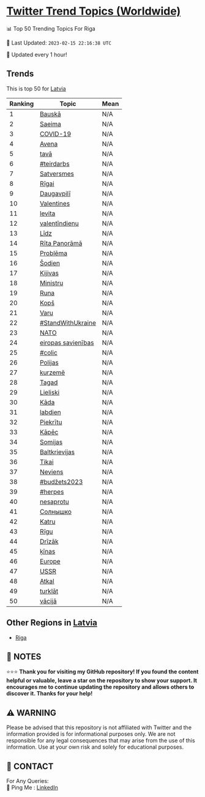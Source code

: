 [Twitter Trend Topics (Worldwide)](https://github.com/ErcinDedeoglu/Twitter-Trend-Topics)
==========


📊 Top 50 Trending Topics For Riga

📆 Last Updated: `2023-02-15 22:16:38 UTC`

🔧 Updated every 1 hour!


## Trends

This is top 50 for [Latvia](</Latvia>)

| Ranking | Topic | Mean |
| ------- | ------------ | ------------ |
| 1 | [Bauskā](http://twitter.com/search?q=Bausk%c4%81) | N/A |
| 2 | [Saeima](http://twitter.com/search?q=Saeima) | N/A |
| 3 | [COVID-19](http://twitter.com/search?q=COVID-19) | N/A |
| 4 | [Avena](http://twitter.com/search?q=Avena) | N/A |
| 5 | [tavā](http://twitter.com/search?q=tav%c4%81) | N/A |
| 6 | [#teirdarbs](http://twitter.com/search?q=%23teirdarbs) | N/A |
| 7 | [Satversmes](http://twitter.com/search?q=Satversmes) | N/A |
| 8 | [Rīgai](http://twitter.com/search?q=R%c4%abgai) | N/A |
| 9 | [Daugavpilī](http://twitter.com/search?q=Daugavpil%c4%ab) | N/A |
| 10 | [Valentines](http://twitter.com/search?q=Valentines) | N/A |
| 11 | [levita](http://twitter.com/search?q=levita) | N/A |
| 12 | [valentīndienu](http://twitter.com/search?q=valent%c4%abndienu) | N/A |
| 13 | [Līdz](http://twitter.com/search?q=L%c4%abdz) | N/A |
| 14 | [Rīta Panorāmā](http://twitter.com/search?q=R%c4%abta+Panor%c4%81m%c4%81) | N/A |
| 15 | [Problēma](http://twitter.com/search?q=Probl%c4%93ma) | N/A |
| 16 | [Šodien](http://twitter.com/search?q=%c5%a0odien) | N/A |
| 17 | [Kijivas](http://twitter.com/search?q=Kijivas) | N/A |
| 18 | [Ministru](http://twitter.com/search?q=Ministru) | N/A |
| 19 | [Runa](http://twitter.com/search?q=Runa) | N/A |
| 20 | [Kopš](http://twitter.com/search?q=Kop%c5%a1) | N/A |
| 21 | [Varu](http://twitter.com/search?q=Varu) | N/A |
| 22 | [#StandWithUkraine](http://twitter.com/search?q=%23StandWithUkraine) | N/A |
| 23 | [NATO](http://twitter.com/search?q=NATO) | N/A |
| 24 | [eiropas savienības](http://twitter.com/search?q=eiropas+savien%c4%abbas) | N/A |
| 25 | [#colic](http://twitter.com/search?q=%23colic) | N/A |
| 26 | [Polijas](http://twitter.com/search?q=Polijas) | N/A |
| 27 | [kurzemē](http://twitter.com/search?q=kurzem%c4%93) | N/A |
| 28 | [Tagad](http://twitter.com/search?q=Tagad) | N/A |
| 29 | [Lieliski](http://twitter.com/search?q=Lieliski) | N/A |
| 30 | [Kāda](http://twitter.com/search?q=K%c4%81da) | N/A |
| 31 | [labdien](http://twitter.com/search?q=labdien) | N/A |
| 32 | [Piekrītu](http://twitter.com/search?q=Piekr%c4%abtu) | N/A |
| 33 | [Kāpēc](http://twitter.com/search?q=K%c4%81p%c4%93c) | N/A |
| 34 | [Somijas](http://twitter.com/search?q=Somijas) | N/A |
| 35 | [Baltkrievijas](http://twitter.com/search?q=Baltkrievijas) | N/A |
| 36 | [Tikai](http://twitter.com/search?q=Tikai) | N/A |
| 37 | [Neviens](http://twitter.com/search?q=Neviens) | N/A |
| 38 | [#budžets2023](http://twitter.com/search?q=%23bud%c5%beets2023) | N/A |
| 39 | [#herpes](http://twitter.com/search?q=%23herpes) | N/A |
| 40 | [nesaprotu](http://twitter.com/search?q=nesaprotu) | N/A |
| 41 | [Солнышко](http://twitter.com/search?q=%d0%a1%d0%be%d0%bb%d0%bd%d1%8b%d1%88%d0%ba%d0%be) | N/A |
| 42 | [Katru](http://twitter.com/search?q=Katru) | N/A |
| 43 | [Rīgu](http://twitter.com/search?q=R%c4%abgu) | N/A |
| 44 | [Drīzāk](http://twitter.com/search?q=Dr%c4%abz%c4%81k) | N/A |
| 45 | [ķīnas](http://twitter.com/search?q=%c4%b7%c4%abnas) | N/A |
| 46 | [Europe](http://twitter.com/search?q=Europe) | N/A |
| 47 | [USSR](http://twitter.com/search?q=USSR) | N/A |
| 48 | [Atkal](http://twitter.com/search?q=Atkal) | N/A |
| 49 | [turklāt](http://twitter.com/search?q=turkl%c4%81t) | N/A |
| 50 | [vācijā](http://twitter.com/search?q=v%c4%81cij%c4%81) | N/A |



## Other Regions in [Latvia](</Latvia>)

* [Riga](</Latvia/Riga.md>)



## 📝 NOTES

⭐⭐⭐ **Thank you for visiting my GitHub repository! If you found the content helpful or valuable, leave a star on the repository to show your support. It encourages me to continue updating the repository and allows others to discover it. Thanks for your help!**


## ⚠️ WARNING

Please be advised that this repository is not affiliated with Twitter and the information provided is for informational purposes only. We are not responsible for any legal consequences that may arise from the use of this information. Use at your own risk and solely for educational purposes.


## 📨 CONTACT

 For Any Queries:  
            🏓 Ping Me : [LinkedIn](https://www.linkedin.com/in/ercindedeoglu/)
